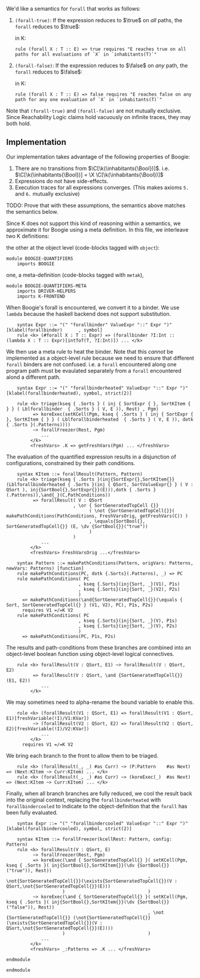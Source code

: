 We'd like a semantics for `forall` that works as follows:

1.  `(forall-true)`: If the expression reduces to $\true$ on *all* paths, the `forall` reduces to $\true$:

    in K:

    ```
    rule (forall X : T :: E) => true requires "E reaches true on all paths for all evaluations of `X` in `inhabitants(T)`"
    ```

2.  `(forall-false)`: If the expression reduces to $\false$ on *any* path, the `forall` reduces to $\false$: 

    in K:

    ```
    rule (forall X : T :: E) => false requires "E reaches false on any path for any one evaluation of `X` in `inhabitants(T)`"
    ```

Note that `(forall-true)` and `(forall-false)` are not mutually exclusive.
Since Reachability Logic claims hold vacuously on infinite traces, they may both hold. 

## Implementation

Our implementation takes advantage of the following properties of Boogie:

1. There are no transitions from $\C[\k(\inhabitants{\Bool})]$. i.e. $\C[\k(\inhabitants{\Bool})] = \X \C[\k(\inhabitants{\Bool})]$
2. Expressions do not have side-effects.
3. Execution traces for all expressions converges. (This makes axioms `5.` and `6.` mutually exclusive)

TODO: Prove that with these assumptions, the semantics above matches the semantics below.

Since K does not support this kind of reasoning within a semantics, we approximate it for Boogie using a meta definition.
In this file, we interleave two K definitions:

the other at the object level (code-blocks tagged with `object`):

```objectk
module BOOGIE-QUANTIFIERS
    imports BOOGIE
```

one, a meta-definition (code-blocks tagged with `metak`),

```metak
module BOOGIE-QUANTIFIERS-META
    imports DRIVER-HELPERS
    imports K-FRONTEND
```

When Boogie's forall is encountered, we convert it to a binder. We use `lambda` because the haskell backend does not support substitution.

```objectk
    syntax Expr ::= "(" "forallbinder" ValueExpr "::" Expr ")"  [klabel(forallbinder)      , symbol]
    rule <k> (#forall X : T :: Expr) => (forallbinder ?I:Int :: (lambda X : T :: Expr)[intToT(T, ?I:Int)]) ... </k>
```

We then use a meta rule to heat the binder.
Note that this *cannot* be implemented as a object-level rule because we need to ensure that different `forall` binders are not confused.
i.e. a `forall` encountered along one program path must be evaulated separately from a `forall` encountered alond a different path.

```objectk
    syntax Expr ::= "(" "forallbinderheated" ValueExpr "::" Expr ")"  [klabel(forallbinderheated), symbol, strict(2)]
```

```metak
    rule <k> triage(kseq { .Sorts } ( inj { SortExpr { }, SortKItem { } } ( Lblforallbinder  { .Sorts } ( V, E )), Rest) , Pgm)
          => koreExec(setKCell(Pgm, kseq { .Sorts } ( inj { SortExpr { }, SortKItem { } } ( Lblforallbinderheated  { .Sorts } ( V, E )), dotk { .Sorts }(.Patterns))))
          ~> forallFreezer(Rest, Pgm)
             ...
         </k>
         <freshVars> .K => getFreshVars(Pgm) ... </freshVars>
```

The evaluation of the quantified expression results in a disjunction of configurations, constrained by their path conditions.

```metak
    syntax KItem ::= forallResult(Pattern, Pattern)
    rule <k> triage(kseq { .Sorts }(inj{SortExpr{},SortKItem{}}(Lblforallbinderheated { .Sorts }(inj { QSort, SortValueExpr{} } ( V : QSort ), inj{SortBool{},SortExpr{}}(E))),dotk { .Sorts }(.Patterns)),\and{_}(C,PathConditions))
          => forallResult( V : QSort
                         , \or { SortGeneratedTopCell {}}
                               ( \not {SortGeneratedTopCell{}}( makePathConditions(PathConditions, FreshVarsOrig, getFreshVars(C)) )
                               , \equals{SortBool{}, SortGeneratedTopCell{}} (E, \dv {SortBool{}}("true"))
                               )
                         )
             ...
         </k>
         <freshVars> FreshVarsOrig ...</freshVars>
```

```metak
    syntax Pattern ::= makePathConditions(Pattern, origVars: Patterns, newVars: Patterns) [function] 
    rule makePathConditions(PC, dotk {.Sorts}(.Patterns), _) => PC
    rule makePathConditions( PC
                           , kseq {.Sorts}(inj{Sort, _}(V1), P1s)
                           , kseq {.Sorts}(inj{Sort, _}(V2), P2s)
                           )
      => makePathConditions(\and{SortGeneratedTopCell{}}(\equals { Sort, SortGeneratedTopCell{} } (V1, V2), PC), P1s, P2s)
      requires V1 =/=K V2
    rule makePathConditions( PC
                           , kseq {.Sorts}(inj{Sort, _}(V), P1s)
                           , kseq {.Sorts}(inj{Sort, _}(V), P2s)
                           )
      => makePathConditions(PC, P1s, P2s)
```

The results and path-conditions from these branches are combined into an object-level boolean function using object-level logical connectives.

```metak
    rule <k> forallResult(V : QSort, E1) ~> forallResult(V : QSort, E2)
          => forallResult(V : QSort, \and {SortGeneratedTopCell{}} (E1, E2))
             ...
         </k>
```

We may sometimes need to alpha-rename the bound variable to enable this.

```metak
    rule <k> (forallResult(V1 : QSort, E1) => forallResult(V1 : QSort, E1)[freshVariable(!I)/V1:KVar])
          ~> (forallResult(V2 : QSort, E2) => forallResult(V2 : QSort, E2)[freshVariable(!I)/V2:KVar])
             ...
         </k>
      requires V1 =/=K V2
```

We bring each branch to the front to allow them to be triaged.

```metak
    rule <k> (forallResult(_, _) #as Curr) ~> (P:Pattern    #as Next) => (Next:KItem ~> Curr:KItem) ... </k>
    rule <k> (forallResult(_, _) #as Curr) ~> (koreExec(_)  #as Next) => (Next:KItem ~> Curr:KItem) ... </k>
```

Finally, when all branch branches are fully reduced, we cool the result back into the original context,
replacing the `forallbinderheated` with `forallbindercooled` to indicate to the object-definition that the `forall` has been fully evaluated.

```objectk
    syntax Expr ::= "(" "forallbindercooled" ValueExpr "::" Expr ")"  [klabel(forallbindercooled), symbol, strict(2)]
```

```metak
    syntax KItem ::= forallFreezer(kcellRest: Pattern, config: Pattern)
    rule <k> forallResult(V : QSort, E)
          ~> forallFreezer(Rest, Pgm)
          => koreExec(\and { SortGeneratedTopCell{} }( setKCell(Pgm, kseq { .Sorts }( inj{SortBool{},SortKItem{}}(\dv {SortBool{}} ("true")), Rest))
                                                     , \not{SortGeneratedTopCell{}}(\exists{SortGeneratedTopCell{}}(V : QSort,\not{SortGeneratedTopCell{}}(E)))
                     )                               )
          ~> koreExec(\and { SortGeneratedTopCell{} }( setKCell(Pgm, kseq { .Sorts }( inj{SortBool{},SortKItem{}}(\dv {SortBool{}} ("false")), Rest))
                                                     , \not {SortGeneratedTopCell{}} (\not{SortGeneratedTopCell{}}(\exists{SortGeneratedTopCell{}}(V : QSort,\not{SortGeneratedTopCell{}}(E))))
                     )                               )
             ...
         </k>
         <freshVars> _:Patterns => .K ... </freshVars>
```

```objectk
endmodule
```

```metak
endmodule
```
